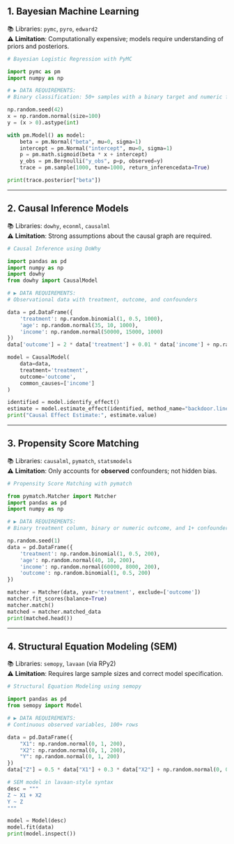 ## 1. **Bayesian Machine Learning**  
📚 Libraries: `pymc`, `pyro`, `edward2`  
⚠️ **Limitation**: Computationally expensive; models require understanding of priors and posteriors.

```python
# Bayesian Logistic Regression with PyMC

import pymc as pm
import numpy as np

# ▶️ DATA REQUIREMENTS:
# Binary classification: 50+ samples with a binary target and numeric features

np.random.seed(42)
x = np.random.normal(size=100)
y = (x > 0).astype(int)

with pm.Model() as model:
    beta = pm.Normal("beta", mu=0, sigma=1)
    intercept = pm.Normal("intercept", mu=0, sigma=1)
    p = pm.math.sigmoid(beta * x + intercept)
    y_obs = pm.Bernoulli("y_obs", p=p, observed=y)
    trace = pm.sample(1000, tune=1000, return_inferencedata=True)

print(trace.posterior["beta"])
```

---

## 2. **Causal Inference Models**  
📚 Libraries: `dowhy`, `econml`, `causalml`  
⚠️ **Limitation**: Strong assumptions about the causal graph are required.

```python
# Causal Inference using DoWhy

import pandas as pd
import numpy as np
import dowhy
from dowhy import CausalModel

# ▶️ DATA REQUIREMENTS:
# Observational data with treatment, outcome, and confounders

data = pd.DataFrame({
    'treatment': np.random.binomial(1, 0.5, 1000),
    'age': np.random.normal(35, 10, 1000),
    'income': np.random.normal(50000, 15000, 1000)
})
data['outcome'] = 2 * data['treatment'] + 0.01 * data['income'] + np.random.normal(0, 1, 1000)

model = CausalModel(
    data=data,
    treatment='treatment',
    outcome='outcome',
    common_causes=['income']
)

identified = model.identify_effect()
estimate = model.estimate_effect(identified, method_name="backdoor.linear_regression")
print("Causal Effect Estimate:", estimate.value)
```

---

## 3. **Propensity Score Matching**  
📚 Libraries: `causalml`, `pymatch`, `statsmodels`  
⚠️ **Limitation**: Only accounts for **observed** confounders; not hidden bias.

```python
# Propensity Score Matching with pymatch

from pymatch.Matcher import Matcher
import pandas as pd
import numpy as np

# ▶️ DATA REQUIREMENTS:
# Binary treatment column, binary or numeric outcome, and 1+ confounders

np.random.seed(1)
data = pd.DataFrame({
    'treatment': np.random.binomial(1, 0.5, 200),
    'age': np.random.normal(40, 10, 200),
    'income': np.random.normal(60000, 8000, 200),
    'outcome': np.random.binomial(1, 0.5, 200)
})

matcher = Matcher(data, yvar='treatment', exclude=['outcome'])
matcher.fit_scores(balance=True)
matcher.match()
matched = matcher.matched_data
print(matched.head())
```

---

## 4. **Structural Equation Modeling (SEM)**  
📚 Libraries: `semopy`, `lavaan` (via RPy2)  
⚠️ **Limitation**: Requires large sample sizes and correct model specification.

```python
# Structural Equation Modeling using semopy

import pandas as pd
from semopy import Model

# ▶️ DATA REQUIREMENTS:
# Continuous observed variables, 100+ rows

data = pd.DataFrame({
    "X1": np.random.normal(0, 1, 200),
    "X2": np.random.normal(0, 1, 200),
    "Y": np.random.normal(0, 1, 200)
})
data["Z"] = 0.5 * data["X1"] + 0.3 * data["X2"] + np.random.normal(0, 0.1, 200)

# SEM model in lavaan-style syntax
desc = """
Z ~ X1 + X2
Y ~ Z
"""

model = Model(desc)
model.fit(data)
print(model.inspect())
```

